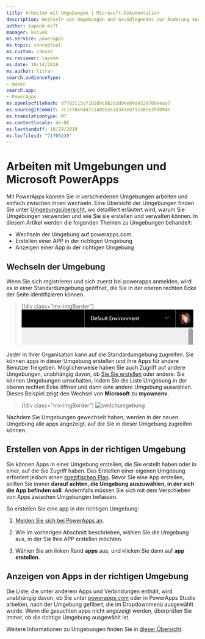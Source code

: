 ```yaml
---
title: Arbeiten mit Umgebungen | Microsoft-Dokumentation
description: Wechseln von Umgebungen und Grundlegendes zur Änderung von Inhalten auf Seiten.
author: tapanm-msft
manager: kvivek
ms.service: powerapps
ms.topic: conceptual
ms.custom: canvas
ms.reviewer: tapanm
ms.date: 10/14/2016
ms.author: litran
search.audienceType:
- maker
search.app:
- PowerApps
ms.openlocfilehash: d7783113c7102d9c8b292d0ee84d4329709eeaa7
ms.sourcegitcommit: 7c1e70e94d75140955518349e6f9130ce3fd094e
ms.translationtype: MT
ms.contentlocale: de-DE
ms.lasthandoff: 10/29/2019
ms.locfileid: "71705239"
---
```

# <a name="working-with-environments-and-microsoft-powerapps"></a>Arbeiten mit Umgebungen und Microsoft PowerApps
Mit PowerApps können Sie in verschiedenen Umgebungen arbeiten und einfach zwischen ihnen wechseln. Eine Übersicht der Umgebungen finden Sie unter [Umgebungsübersicht](../../administrator/environments-overview.md), wo detailliert erläutert wird, warum Sie Umgebungen verwenden und wie Sie sie erstellen und verwalten können. In diesem Artikel werden die folgenden Themen zu Umgebungen behandelt:

- Wechseln der Umgebung auf powerapps.com
- Erstellen einer APP in der richtigen Umgebung
- Anzeigen einer App in der richtigen Umgebung

## <a name="switch-the-environment"></a>Wechseln der Umgebung
Wenn Sie sich registrieren und sich zuerst bei powerapps anmelden, wird es in einer Standardumgebung geöffnet, die Sie in der oberen rechten Ecke der Seite identifizieren können.

> [!div class="mx-imgBorder"]
> ![Standardumgebung](./media/working-with-environments/env-dropdown.png)

Jeder in Ihrer Organisation kann auf die Standardumgebung zugreifen. Sie können apps in dieser Umgebung erstellen und ihre Apps für andere Benutzer freigeben. Möglicherweise haben Sie auch Zugriff auf andere Umgebungen, unabhängig davon, ob [Sie Sie erstellen](../../administrator/environments-administration.md) oder andere. Sie können Umgebungen umschalten, indem Sie die Liste Umgebung in der oberen rechten Ecke öffnen und dann eine andere Umgebung auswählen. Dieses Beispiel zeigt den Wechsel von **Microsoft** zu **myownenv**.

> [!div class="mx-imgBorder"]
> ![switchumgebung](./media/working-with-environments/switch-environment.png)

Nachdem Sie Umgebungen gewechselt haben, werden in der neuen Umgebung alle apps angezeigt, auf die Sie in dieser Umgebung zugreifen können.

## <a name="create-apps-in-the-right-environment"></a>Erstellen von Apps in der richtigen Umgebung
Sie können Apps in einer Umgebung erstellen, die Sie erstellt haben oder in einer, auf die Sie Zugriff haben. Das Erstellen einer eigenen Umgebung erfordert jedoch einen [spezifischen Plan](../../administrator/pricing-billing-skus.md). Bevor Sie eine App erstellen, sollten Sie immer **darauf achten, die Umgebung auszuwählen, in der sich die App befinden soll**. Andernfalls müssen Sie sich mit dem Verschieben von Apps zwischen Umgebungen befassen.

So erstellen Sie eine app in der richtigen Umgebung:

1. [Melden Sie sich bei PowerApps an](http://web.powerapps.com?utm_source=padocs&utm_medium=linkinadoc&utm_campaign=referralsfromdoc).

1. Wie im vorherigen Abschnitt beschrieben, wählen Sie die Umgebung aus, in der Sie Ihre APP erstellen möchten.

1. Wählen Sie am linken Rand **apps** aus, und klicken Sie dann auf **app erstellen**.

## <a name="view-apps-in-the-right-environment"></a>Anzeigen von Apps in der richtigen Umgebung
Die Liste, die unter anderem Apps und Verbindungen enthält, wird unabhängig davon, ob Sie unter [powerapps.com](http://web.powerapps.com?utm_source=padocs&utm_medium=linkinadoc&utm_campaign=referralsfromdoc) oder in PowerApps Studio arbeiten, nach der Umgebung gefiltert, die im Dropdownmenü ausgewählt wurde. Wenn die gesuchten apps nicht angezeigt werden, überprüfen Sie immer, ob die richtige Umgebung ausgewählt ist.

Weitere Informationen zu Umgebungen finden Sie in [dieser Übersicht](../../administrator/environments-overview.md).
